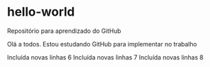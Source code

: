 # hello-world
Repositório para aprendizado do GitHub

Olá a todos.
Estou estudando GitHub para implementar no trabalho

Incluída novas linhas 6
Incluída novas linhas 7
Incluída novas linhas 8

